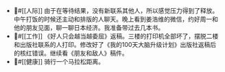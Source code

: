 - #[[人际]] 由于在等待结果，没有新联系其他人，所以感觉压力得到了释放。中午打饭的时候还主动和排版的人聊天。晚上看到姜浩维的微信，约好周一和他的朋友见面，聊一聊日本经济。我准备带过去几本书。
- #[[工作]] 《好人只会越当越委屈》返稿。三楼的打印机全部坏了，摆脱二楼和出版社联系的人打印。修改好了《我的100天大脑升级计划》出版社返稿后的核红错误。继续看《朋友和敌人》稿件。
- #[[健康]] 骑行一个马拉松距离。
